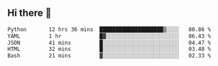 ## Hi there 👋

<!--START_SECTION:waka-->

```txt
Python       12 hrs 36 mins  ████████████████████▒░░░░   80.86 %
YAML         1 hr            █▓░░░░░░░░░░░░░░░░░░░░░░░   06.43 %
JSON         41 mins         █░░░░░░░░░░░░░░░░░░░░░░░░   04.47 %
HTML         32 mins         █░░░░░░░░░░░░░░░░░░░░░░░░   03.48 %
Bash         21 mins         ▓░░░░░░░░░░░░░░░░░░░░░░░░   02.33 %
```

<!--END_SECTION:waka-->

<!--
**OliverShang/OliverShang** is a ✨ _special_ ✨ repository because its `README.md` (this file) appears on your GitHub profile.

Here are some ideas to get you started:

- 🔭 I’m currently working on ...
- 🌱 I’m currently learning ...
- 👯 I’m looking to collaborate on ...
- 🤔 I’m looking for help with ...
- 💬 Ask me about ...
- 📫 How to reach me: ...
- 😄 Pronouns: ...
- ⚡ Fun fact: ...
-->
